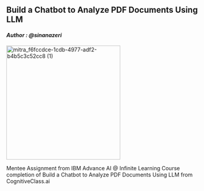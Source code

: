 ## Build a Chatbot to Analyze PDF Documents Using LLM
#### _Author : @sinanazeri_

<img width="299" alt="mitra_f6fccdce-1cdb-4977-adf2-b4b5c3c52cc8 (1)" src="https://github.com/Milkiiy/The-Art-of-Prompt-Engineering/assets/114728966/80135c80-cf06-43f0-9706-5b970ec0f99d">

Mentee Assignment from IBM Advance AI @ Infinite Learning Course completion of Build a 
Chatbot to Analyze PDF Documents Using LLM from CognitiveClass.ai
